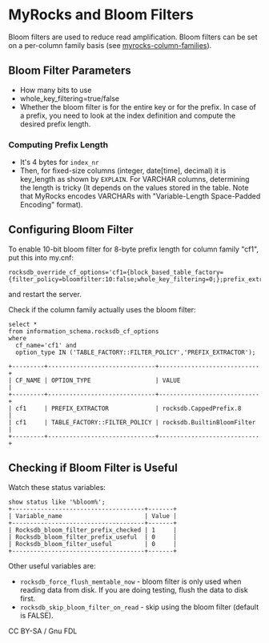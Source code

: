 # MyRocks and Bloom Filters

Bloom filters are used to reduce read amplification. Bloom filters can be set on a per-column family basis (see [myrocks-column-families](myrocks-column-families.md)).

## Bloom Filter Parameters

* How many bits to use
* whole\_key\_filtering=true/false
* Whether the bloom filter is for the entire key or for the prefix. In case of a prefix, you need to look at the index definition and compute the desired prefix length.

### Computing Prefix Length

* It's 4 bytes for `index_nr`
* Then, for fixed-size columns (integer, date\[time], decimal) it is key\_length as shown by `EXPLAIN`. For VARCHAR columns, determining the length is tricky (It depends on the values stored in the table. Note that MyRocks encodes VARCHARs with "Variable-Length Space-Padded Encoding" format).

## Configuring Bloom Filter

To enable 10-bit bloom filter for 8-byte prefix length for column family "cf1", put this into my.cnf:

```
rocksdb_override_cf_options='cf1={block_based_table_factory={filter_policy=bloomfilter:10:false;whole_key_filtering=0;};prefix_extractor=capped:8};'
```

and restart the server.

Check if the column family actually uses the bloom filter:

```
select * 
from information_schema.rocksdb_cf_options 
where 
  cf_name='cf1' and
  option_type IN ('TABLE_FACTORY::FILTER_POLICY','PREFIX_EXTRACTOR');
```

```
+---------+------------------------------+----------------------------+
| CF_NAME | OPTION_TYPE                  | VALUE                      |
+---------+------------------------------+----------------------------+
| cf1     | PREFIX_EXTRACTOR             | rocksdb.CappedPrefix.8     |
| cf1     | TABLE_FACTORY::FILTER_POLICY | rocksdb.BuiltinBloomFilter |
+---------+------------------------------+----------------------------+
```

## Checking if Bloom Filter is Useful

Watch these status variables:

```
show status like '%bloom%';
+-------------------------------------+-------+
| Variable_name                       | Value |
+-------------------------------------+-------+
| Rocksdb_bloom_filter_prefix_checked | 1     |
| Rocksdb_bloom_filter_prefix_useful  | 0     |
| Rocksdb_bloom_filter_useful         | 0     |
+-------------------------------------+-------+
```

Other useful variables are:

* `rocksdb_force_flush_memtable_now` - bloom filter is only used when reading data from disk. If you are doing testing, flush the data to disk first.
* `rocksdb_skip_bloom_filter_on_read` - skip using the bloom filter (default is FALSE).

CC BY-SA / Gnu FDL
